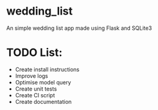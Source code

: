 # wedding_list

An simple wedding list app made using Flask and SQLite3


# TODO List:

* Create install instructions
* Improve logs
* Optimise model query
* Create unit tests
* Create CI script  
* Create documentation
